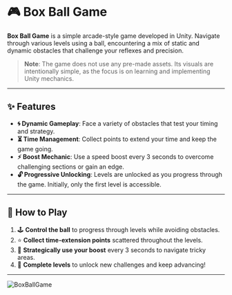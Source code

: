 # 🎮 Box Ball Game  

**Box Ball Game** is a simple arcade-style game developed in Unity. Navigate through various levels using a ball, encountering a mix of static and dynamic obstacles that challenge your reflexes and precision.  

> **Note**: The game does not use any pre-made assets. Its visuals are intentionally simple, as the focus is on learning and implementing Unity mechanics.  

---

## ✨ Features  
- **🌀 Dynamic Gameplay**: Face a variety of obstacles that test your timing and strategy.  
- **⏳ Time Management**: Collect points to extend your time and keep the game going.  
- **⚡ Boost Mechanic**: Use a speed boost every 3 seconds to overcome challenging sections or gain an edge.  
- **🔓 Progressive Unlocking**: Levels are unlocked as you progress through the game. Initially, only the first level is accessible.  

---

## 🎯 How to Play  
1. 🕹️ **Control the ball** to progress through levels while avoiding obstacles.  
2. ⭐ **Collect time-extension points** scattered throughout the levels.  
3. 🚀 **Strategically use your boost** every 3 seconds to navigate tricky areas.  
4. 🔑 **Complete levels** to unlock new challenges and keep advancing!  

---

![BoxBallGame](https://github.com/user-attachments/assets/dcbca198-9b7c-4e72-8426-814a03c3e4b8)
